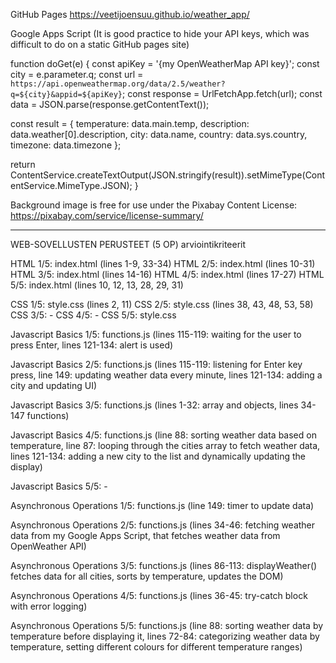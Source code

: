 GitHub Pages
https://veetijoensuu.github.io/weather_app/


Google Apps Script (It is good practice to hide your API keys, which was difficult to do on a static GitHub pages site)

function doGet(e) {
  const apiKey = '{my OpenWeatherMap API key}';
  const city = e.parameter.q;
  const url = `https://api.openweathermap.org/data/2.5/weather?q=${city}&appid=${apiKey}`;
  const response = UrlFetchApp.fetch(url);
  const data = JSON.parse(response.getContentText());

  const result = {
    temperature: data.main.temp,
    description: data.weather[0].description,
    city: data.name,
    country: data.sys.country,
    timezone: data.timezone
  };

  return ContentService.createTextOutput(JSON.stringify(result)).setMimeType(ContentService.MimeType.JSON);
}

Background image is free for use under the Pixabay Content License:
https://pixabay.com/service/license-summary/

__________________________________________________________________________
WEB-SOVELLUSTEN PERUSTEET (5 OP) arviointikriteerit

HTML 1/5:  index.html (lines 1-9, 33-34)
HTML 2/5:  index.html (lines 10-31)
HTML 3/5:  index.html (lines 14-16)
HTML 4/5:  index.html (lines 17-27)
HTML 5/5:  index.html (lines 10, 12, 13, 28, 29, 31)


CSS 1/5:  style.css (lines 2, 11)
CSS 2/5:  style.css (lines 38, 43, 48, 53, 58)
CSS 3/5:  -
CSS 4/5:  -
CSS 5/5:  style.css


Javascript Basics 1/5:
functions.js (lines 115-119: waiting for the user to press Enter,
lines 121-134: alert is used)

Javascript Basics 2/5:
functions.js (lines 115-119: listening for Enter key press,
line 149: updating weather data every minute,
lines 121-134: adding a city and updating UI)

Javascript Basics 3/5:
functions.js (lines 1-32: array and objects, lines 34-147 functions)

Javascript Basics 4/5:
functions.js (line 88: sorting weather data based on temperature,
line 87: looping through the cities array to fetch weather data,
lines 121-134: adding a new city to the list and dynamically updating the display)

Javascript Basics 5/5: -


Asynchronous Operations 1/5:
functions.js (line 149: timer to update data)

Asynchronous Operations 2/5:
functions.js (lines 34-46: fetching weather data from my Google Apps Script, that fetches weather data from OpenWeather API)

Asynchronous Operations 3/5:
functions.js (lines 86-113: displayWeather() fetches data for all cities, sorts by temperature, updates the DOM)

Asynchronous Operations 4/5:
functions.js (lines 36-45: try-catch block with error logging)

Asynchronous Operations 5/5:
functions.js (line 88: sorting weather data by temperature before displaying it,
lines 72-84: categorizing weather data by temperature, setting different colours for different temperature ranges)